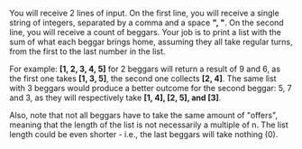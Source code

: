 You will receive 2 lines of input. On the first line, you will receive a single string of integers, separated by a comma and a space **", "**. On the second line, you will receive a count of beggars. Your job is to print a list with the sum of what each beggar brings home, assuming they all take regular turns, from the first to the last number in the list.  

For example: **[1, 2, 3, 4, 5]** for 2 beggars will return a result of 9 and 6, as the first one takes **[1, 3, 5]**, the second one collects **[2, 4]**. The same list with 3 beggars would produce a better outcome for the second beggar: 5, 7 and 3, as they will respectively take **[1, 4], [2, 5], and [3]**.  

Also, note that not all beggars have to take the same amount of "offers", meaning that the length of the list is not necessarily a multiple of n. The list length could be even shorter - i.e., the last beggars will take nothing (0).


